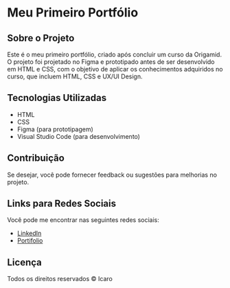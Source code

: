 # Meu Primeiro Portfólio

## Sobre o Projeto

Este é o meu primeiro portfólio, criado após concluir um curso da Origamid. O projeto foi projetado no Figma e prototipado antes de ser desenvolvido em HTML e CSS, com o objetivo de aplicar os conhecimentos adquiridos no curso, que incluem HTML, CSS e UX/UI Design.

## Tecnologias Utilizadas

- HTML
- CSS
- Figma (para prototipagem)
- Visual Studio Code (para desenvolvimento)

## Contribuição

Se desejar, você pode fornecer feedback ou sugestões para melhorias no projeto.

## Links para Redes Sociais

Você pode me encontrar nas seguintes redes sociais:
- [LinkedIn](https://www.linkedin.com/in/icaro-moreira91/)
- [Portifolio](https://icaromoreir4.github.io/)

## Licença

Todos os direitos reservados © Icaro
